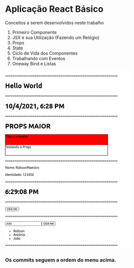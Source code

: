 # Aplicação React Básico

Conceitos a serem desenvolvidos neste trabalho

1. Primeiro Componente
2. JSX e sua Utilização (Fazendo um Relógio)
3. Props
4. State
5. Ciclo de Vida dos Componentes
6. Trabalhando com Eventos
7. Oneway Bind e Listas

![](src/assets/images/react_01.png)

### Os commits seguem a ordem do menu acima.